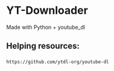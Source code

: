 # YT-Downloader
Made with Python + youtube_dl

## Helping resources:
### 
    https://github.com/ytdl-org/youtube-dl
    
